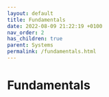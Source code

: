 ```yaml
---
layout: default
title: Fundamentals
date: 2022-08-09 21:22:19 +0100
nav_order: 2
has_children: true
parent: Systems
permalink: /fundamentals.html
---
```


# Fundamentals
